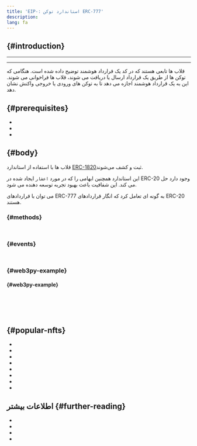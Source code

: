 ```yaml
---
title: 'EIP-: استاندارد توکن ERC-777'
description:
lang: fa
---
```


##  {#introduction}

****

****

قلاب ها تابعی هستند که در کد یک قرارداد هوشمند توضیح داده شده است. هنگامی که توکن ها از طریق یک قرارداد ارسال یا دریافت می شوند، قلاب ها فراخوانی می شوند. این به یک قرارداد هوشمند اجازه می دهد تا به توکن های ورودی یا خروجی واکنش نشان دهد.

##  {#prerequisites}

- []()
- []()
- []()

##  {#body}

قلاب ها با استفاده از استاندارد [ERC-1820](https://eips.ethereum.org/EIPS/eip-1820)ثبت و کشف می‌شوند.

این استاندارد همچنین ابهامی را که در مورد `اعشار` ایجاد شده در ERC-20 وجود دارد حل می کند. این شفافیت باعث بهبود تجربه توسعه دهنده می شود.

می توان با قراردادهای ERC-777 به گونه ای تعامل کرد که انگار قراردادهای ERC-20 هستند.

###  {#methods}

```solidity
    
```

###  {#events}

```solidity
    
```

###  {#web3py-example}

####  {#web3py-example}

```

```

```python




```

```python


```

##  {#popular-nfts}

-
-
-
-
-
-
-
-

## اطلاعات بیشتر {#further-reading}

- []()
- []()
- []()
- []()
